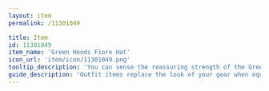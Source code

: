 ```yaml
---
layout: item
permalink: /11301049

title: Item
id: 11301049
item_name: 'Green Hoods Fiore Hat'
icon_url: 'item/icon/11301049.png'
tooltip_description: 'You can sense the reassuring strength of the Green Hoods in this hat.'
guide_description: 'Outfit items replace the look of your gear when equipped.'
---
```

